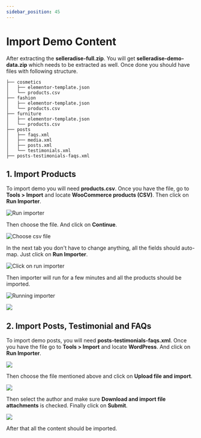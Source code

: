 ```yaml
---
sidebar_position: 45
---
```


# Import Demo Content

After extracting the **selleradise-full.zip**. You will get **selleradise-demo-data.zip** which needs to be extracted as well. Once done you should have files with following structure.

```
├── cosmetics
│   ├── elementor-template.json
│   └── products.csv
├── fashion
│   ├── elementor-template.json
│   └── products.csv
├── furniture
│   ├── elementor-template.json
│   └── products.csv
├── posts
│   ├── faqs.xml
│   ├── media.xml
│   ├── posts.xml
│   └── testimonials.xml
├── posts-testimonials-faqs.xml
```

## 1. Import Products

To import demo you will need **products.csv**. Once you have the file, go to **Tools > Import** and locate **WooCommerce products (CSV)**. Then click on **Run Importer**.

![Run importer](/img/getting-started/import-demo-data/run-importer.png)

Then choose the file. And click on **Continue**.

![Choose csv file](/img/getting-started/import-demo-data/products-choose.png)

In the next tab you don't have to change anything, all the fields should auto-map. Just click on **Run Importer**.

![Click on run importer](/img/getting-started/import-demo-data/run-importer-final.png)

Then importer will run for a few minutes and all the products should be imported.

![Running importer](/img/getting-started/import-demo-data/running-woo-importer.png)

![](/img/getting-started/import-demo-data/complete-woo-importer.png)

## 2. Import Posts, Testimonial and FAQs

To import demo posts, you will need **posts-testimonials-faqs.xml**. Once you have the file go to **Tools > Import** and locate **WordPress**. And click on **Run Importer**.

![](/img/getting-started/import-demo-data/posts-find-importer.png)

Then choose the file mentioned above and click on **Upload file and import**.

![](/img/getting-started/import-demo-data/posts-upload-file.png)

Then select the author and make sure **Download and import file attachments** is checked. Finally click on **Submit**.

![](/img/getting-started/import-demo-data/posts-select-author.png)

After that all the content should be imported.
